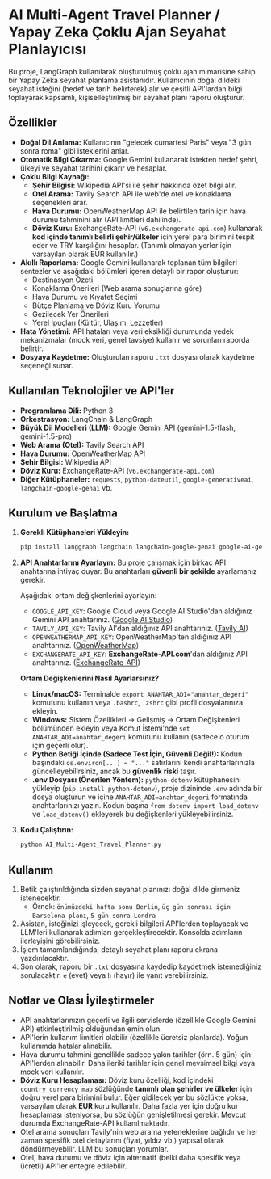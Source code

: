 # AI Multi-Agent Travel Planner / Yapay Zeka Çoklu Ajan Seyahat Planlayıcısı

Bu proje, LangGraph kullanılarak oluşturulmuş çoklu ajan mimarisine sahip bir Yapay Zeka seyahat planlama asistanıdır. Kullanıcının doğal dildeki seyahat isteğini (hedef ve tarih belirterek) alır ve çeşitli API'lardan bilgi toplayarak kapsamlı, kişiselleştirilmiş bir seyahat planı raporu oluşturur.

## Özellikler

- **Doğal Dil Anlama:** Kullanıcının "gelecek cumartesi Paris" veya "3 gün sonra roma" gibi isteklerini anlar.
- **Otomatik Bilgi Çıkarma:** Google Gemini kullanarak istekten hedef şehri, ülkeyi ve seyahat tarihini çıkarır ve hesaplar.
- **Çoklu Bilgi Kaynağı:**
  - **Şehir Bilgisi:** Wikipedia API'si ile şehir hakkında özet bilgi alır.
  - **Otel Arama:** Tavily Search API ile web'de otel ve konaklama seçenekleri arar.
  - **Hava Durumu:** OpenWeatherMap API ile belirtilen tarih için hava durumu tahminini alır (API limitleri dahilinde).
  - **Döviz Kuru:** ExchangeRate-API (`v6.exchangerate-api.com`) kullanarak **kod içinde tanımlı belirli şehir/ülkeler** için yerel para birimini tespit eder ve TRY karşılığını hesaplar. (Tanımlı olmayan yerler için varsayılan olarak EUR kullanılır.)
- **Akıllı Raporlama:** Google Gemini kullanarak toplanan tüm bilgileri sentezler ve aşağıdaki bölümleri içeren detaylı bir rapor oluşturur:
  - Destinasyon Özeti
  - Konaklama Önerileri (Web arama sonuçlarına göre)
  - Hava Durumu ve Kıyafet Seçimi
  - Bütçe Planlama ve Döviz Kuru Yorumu
  - Gezilecek Yer Önerileri
  - Yerel İpuçları (Kültür, Ulaşım, Lezzetler)
- **Hata Yönetimi:** API hataları veya veri eksikliği durumunda yedek mekanizmalar (mock veri, genel tavsiye) kullanır ve sorunları raporda belirtir.
- **Dosyaya Kaydetme:** Oluşturulan raporu `.txt` dosyası olarak kaydetme seçeneği sunar.

## Kullanılan Teknolojiler ve API'ler

- **Programlama Dili:** Python 3
- **Orkestrasyon:** LangChain & LangGraph
- **Büyük Dil Modelleri (LLM):** Google Gemini API (gemini-1.5-flash, gemini-1.5-pro)
- **Web Arama (Otel):** Tavily Search API
- **Hava Durumu:** OpenWeatherMap API
- **Şehir Bilgisi:** Wikipedia API
- **Döviz Kuru:** ExchangeRate-API (`v6.exchangerate-api.com`)
- **Diğer Kütüphaneler:** `requests`, `python-dateutil`, `google-generativeai`, `langchain-google-genai` vb.

## Kurulum ve Başlatma

1.  **Gerekli Kütüphaneleri Yükleyin:**

    ```bash
    pip install langgraph langchain langchain-google-genai google-ai-generativelanguage tavily-python requests python-dateutil wikipedia-api
    ```

2.  **API Anahtarlarını Ayarlayın:**
    Bu proje çalışmak için birkaç API anahtarına ihtiyaç duyar. Bu anahtarları **güvenli bir şekilde** ayarlamanız gerekir.

    Aşağıdaki ortam değişkenlerini ayarlayın:

    - `GOOGLE_API_KEY`: Google Cloud veya Google AI Studio'dan aldığınız Gemini API anahtarınız. ([Google AI Studio](https://aistudio.google.com/app/apikey))
    - `TAVILY_API_KEY`: Tavily AI'dan aldığınız API anahtarınız. ([Tavily AI](https://tavily.com/))
    - `OPENWEATHERMAP_API_KEY`: OpenWeatherMap'ten aldığınız API anahtarınız. ([OpenWeatherMap](https://openweathermap.org/appid))
    - `EXCHANGERATE_API_KEY`: **ExchangeRate-API.com**'dan aldığınız API anahtarınız. ([ExchangeRate-API](https://www.exchangerate-api.com/))

    **Ortam Değişkenlerini Nasıl Ayarlarsınız?**

    - **Linux/macOS:** Terminalde `export ANAHTAR_ADI="anahtar_degeri"` komutunu kullanın veya `.bashrc`, `.zshrc` gibi profil dosyalarınıza ekleyin.
    - **Windows:** Sistem Özellikleri -> Gelişmiş -> Ortam Değişkenleri bölümünden ekleyin veya Komut İstemi'nde `set ANAHTAR_ADI=anahtar_degeri` komutunu kullanın (sadece o oturum için geçerli olur).
    - **Python Betiği İçinde (Sadece Test İçin, Güvenli Değil!):** Kodun başındaki `os.environ[...] = "..."` satırlarını kendi anahtarlarınızla güncelleyebilirsiniz, ancak bu **güvenlik riski** taşır.
    - **.env Dosyası (Önerilen Yöntem):** `python-dotenv` kütüphanesini yükleyip (`pip install python-dotenv`), proje dizininde `.env` adında bir dosya oluşturun ve içine `ANAHTAR_ADI=anahtar_degeri` formatında anahtarlarınızı yazın. Kodun başına `from dotenv import load_dotenv` ve `load_dotenv()` ekleyerek bu değişkenleri yükleyebilirsiniz.

3.  **Kodu Çalıştırın:**
    ```bash
    python AI_Multi-Agent_Travel_Planner.py
    ```

## Kullanım

1.  Betik çalıştırıldığında sizden seyahat planınızı doğal dilde girmeniz istenecektir.
    - Örnek: `önümüzdeki hafta sonu Berlin`, `üç gün sonrası için Barselona planı`, `5 gün sonra Londra`
2.  Asistan, isteğinizi işleyecek, gerekli bilgileri API'lerden toplayacak ve LLM'leri kullanarak adımları gerçekleştirecektir. Konsolda adımların ilerleyişini görebilirsiniz.
3.  İşlem tamamlandığında, detaylı seyahat planı raporu ekrana yazdırılacaktır.
4.  Son olarak, raporu bir `.txt` dosyasına kaydedip kaydetmek istemediğiniz sorulacaktır. `e` (evet) veya `h` (hayır) ile yanıt verebilirsiniz.

## Notlar ve Olası İyileştirmeler

- API anahtarlarınızın geçerli ve ilgili servislerde (özellikle Google Gemini API) etkinleştirilmiş olduğundan emin olun.
- API'lerin kullanım limitleri olabilir (özellikle ücretsiz planlarda). Yoğun kullanımda hatalar alınabilir.
- Hava durumu tahmini genellikle sadece yakın tarihler (örn. 5 gün) için API'lerden alınabilir. Daha ileriki tarihler için genel mevsimsel bilgi veya mock veri kullanılır.
- **Döviz Kuru Hesaplaması:** Döviz kuru özelliği, kod içindeki `country_currency_map` sözlüğünde **tanımlı olan şehirler ve ülkeler** için doğru yerel para birimini bulur. Eğer gidilecek yer bu sözlükte yoksa, varsayılan olarak **EUR** kuru kullanılır. Daha fazla yer için doğru kur hesaplaması isteniyorsa, bu sözlüğün genişletilmesi gerekir. Mevcut durumda ExchangeRate-API kullanılmaktadır.
- Otel arama sonuçları Tavily'nin web arama yeteneklerine bağlıdır ve her zaman spesifik otel detaylarını (fiyat, yıldız vb.) yapısal olarak döndürmeyebilir. LLM bu sonuçları yorumlar.
- Otel, hava durumu ve döviz için alternatif (belki daha spesifik veya ücretli) API'ler entegre edilebilir.
